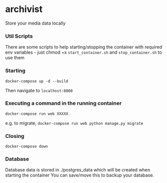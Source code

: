 # archivist

Store your media data locally

### Util Scripts
There are some scripts to help starting/stopping the container with required env variables -
just chmod +x `start_container.sh` and `stop_container.sh` to use them

### Starting
```
docker-compose up -d --build
```

Then navigate to `localhost:8000`

### Executing a command in the running container
```
docker-compose run web XXXXX
```

e.g. to migrate, `docker-compose run web python manage.py migrate`

### Closing
```
docker-compose down
```

### Database
Database data is stored in ./postgres_data which will be created when starting the container
You can save/move this to backup your database.
